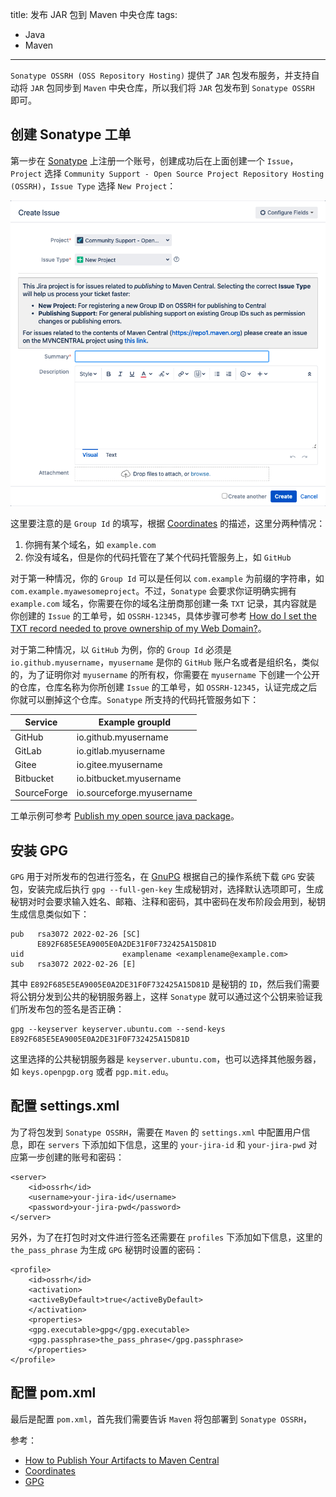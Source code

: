 title: 发布 JAR 包到 Maven 中央仓库
tags:
- Java
- Maven
---

`Sonatype OSSRH (OSS Repository Hosting)` 提供了 `JAR` 包发布服务，并支持自动将 `JAR` 包同步到 `Maven` 中央仓库，所以我们将 `JAR` 包发布到 `Sonatype OSSRH` 即可。

## 创建 Sonatype 工单
第一步在 [Sonatype](https://issues.sonatype.org/secure/Signup!default.jspa) 上注册一个账号，创建成功后在上面创建一个 `Issue`，`Project` 选择 `Community Support - Open Source Project Repository Hosting (OSSRH)`，`Issue Type` 选择 `New Project`：

![alt](/images/sonatype.png)

这里要注意的是 `Group Id` 的填写，根据 [Coordinates](https://central.sonatype.org/publish/requirements/coordinates/) 的描述，这里分两种情况：

1. 你拥有某个域名，如 `example.com`
2. 你没有域名，但是你的代码托管在了某个代码托管服务上，如 `GitHub`

对于第一种情况，你的 `Group Id` 可以是任何以 `com.example` 为前缀的字符串，如 `com.example.myawesomeproject`。不过，`Sonatype` 会要求你证明确实拥有 `example.com` 域名，你需要在你的域名注册商那创建一条 `TXT` 记录，其内容就是你创建的 `Issue` 的工单号，如 `OSSRH-12345`，具体步骤可参考 [How do I set the TXT record needed to prove ownership of my Web Domain?](https://central.sonatype.org/faq/how-to-set-txt-record/)。

对于第二种情况，以 `GitHub` 为例，你的 `Group Id` 必须是 `io.github.myusername`，`myusername` 是你的 `GitHub` 账户名或者是组织名，类似的，为了证明你对 `myusername` 的所有权，你需要在 `myusername` 下创建一个公开的仓库，仓库名称为你所创建 `Issue` 的工单号，如 `OSSRH-12345`，认证完成之后你就可以删掉这个仓库。`Sonatype` 所支持的代码托管服务如下：

|Service   |Example groupId   |
|---|---|
|GitHub   | 	io.github.myusername   |
|GitLab   | 	io.gitlab.myusername   |
|Gitee   | 	io.gitee.myusername   |
|Bitbucket   | 	io.bitbucket.myusername   |
|SourceForge   |io.sourceforge.myusername   |

工单示例可参考 [Publish my open source java package](https://issues.sonatype.org/browse/OSSRH-78488)。

## 安装 GPG
`GPG` 用于对所发布的包进行签名，在 [GnuPG](https://www.gnupg.org/download/index.html) 根据自己的操作系统下载 `GPG` 安装包，安装完成后执行 `gpg --full-gen-key` 生成秘钥对，选择默认选项即可，生成秘钥对时会要求输入姓名、邮箱、注释和密码，其中密码在发布阶段会用到，秘钥生成信息类似如下：

```
pub   rsa3072 2022-02-26 [SC]
      E892F685E5EA9005E0A2DE31F0F732425A15D81D
uid                      examplename <examplename@example.com>
sub   rsa3072 2022-02-26 [E]
```

其中 `E892F685E5EA9005E0A2DE31F0F732425A15D81D` 是秘钥的 `ID`，然后我们需要将公钥分发到公共的秘钥服务器上，这样 `Sonatype` 就可以通过这个公钥来验证我们所发布包的签名是否正确：

```
gpg --keyserver keyserver.ubuntu.com --send-keys E892F685E5EA9005E0A2DE31F0F732425A15D81D
```

这里选择的公共秘钥服务器是 `keyserver.ubuntu.com`，也可以选择其他服务器，如 `keys.openpgp.org` 或者 `pgp.mit.edu`。

## 配置 settings.xml
为了将包发到 `Sonatype OSSRH`，需要在 `Maven` 的 `settings.xml` 中配置用户信息，即在 `servers` 下添加如下信息，这里的 `your-jira-id` 和 `your-jira-pwd` 对应第一步创建的账号和密码：

```
<server>
    <id>ossrh</id>
    <username>your-jira-id</username>
    <password>your-jira-pwd</password>
</server>
```

另外，为了在打包时对文件进行签名还需要在 `profiles` 下添加如下信息，这里的 `the_pass_phrase` 为生成 `GPG` 秘钥时设置的密码：

```
<profile>
    <id>ossrh</id>
    <activation>
    <activeByDefault>true</activeByDefault>
    </activation>
    <properties>
    <gpg.executable>gpg</gpg.executable>
    <gpg.passphrase>the_pass_phrase</gpg.passphrase>
    </properties>
</profile>
```

## 配置 pom.xml
最后是配置 `pom.xml`，首先我们需要告诉 `Maven` 将包部署到 `Sonatype OSSRH`，

参考：

* [How to Publish Your Artifacts to Maven Central](https://dzone.com/articles/publish-your-artifacts-to-maven-central)
* [Coordinates](https://central.sonatype.org/publish/requirements/coordinates/)
* [GPG](https://central.sonatype.org/publish/requirements/gpg/)

